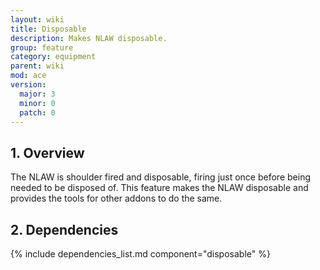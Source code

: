 ```yaml
---
layout: wiki
title: Disposable
description: Makes NLAW disposable.
group: feature
category: equipment
parent: wiki
mod: ace
version:
  major: 3
  minor: 0
  patch: 0
---
```


## 1. Overview

The NLAW is shoulder fired and disposable, firing just once before being needed to be disposed of. This feature makes the NLAW disposable and provides the tools for other addons to do the same.

## 2. Dependencies

{% include dependencies_list.md component="disposable" %}
